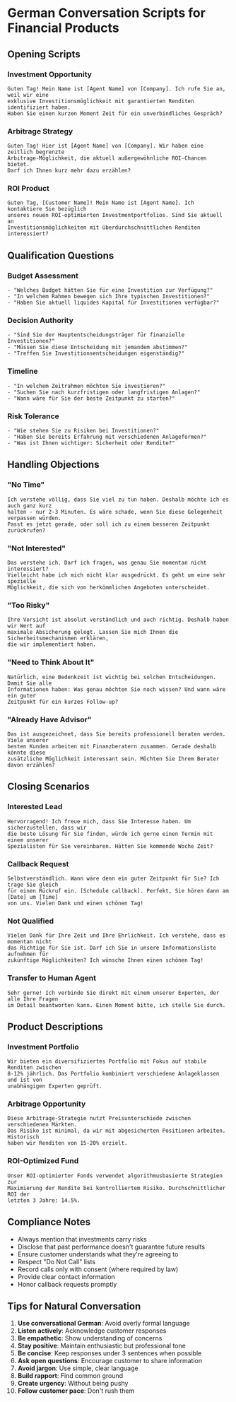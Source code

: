# German Conversation Scripts for Financial Products

## Opening Scripts

### Investment Opportunity
```
Guten Tag! Mein Name ist [Agent Name] von [Company]. Ich rufe Sie an, weil wir eine 
exklusive Investitionsmöglichkeit mit garantierten Renditen identifiziert haben. 
Haben Sie einen kurzen Moment Zeit für ein unverbindliches Gespräch?
```

### Arbitrage Strategy
```
Guten Tag! Hier ist [Agent Name] von [Company]. Wir haben eine zeitlich begrenzte 
Arbitrage-Möglichkeit, die aktuell außergewöhnliche ROI-Chancen bietet. 
Darf ich Ihnen kurz mehr dazu erzählen?
```

### ROI Product
```
Guten Tag, [Customer Name]! Mein Name ist [Agent Name]. Ich kontaktiere Sie bezüglich 
unseres neuen ROI-optimierten Investmentportfolios. Sind Sie aktuell an 
Investitionsmöglichkeiten mit überdurchschnittlichen Renditen interessiert?
```

## Qualification Questions

### Budget Assessment
```
- "Welches Budget hätten Sie für eine Investition zur Verfügung?"
- "In welchem Rahmen bewegen sich Ihre typischen Investitionen?"
- "Haben Sie aktuell liquides Kapital für Investitionen verfügbar?"
```

### Decision Authority
```
- "Sind Sie der Hauptentscheidungsträger für finanzielle Investitionen?"
- "Müssen Sie diese Entscheidung mit jemandem abstimmen?"
- "Treffen Sie Investitionsentscheidungen eigenständig?"
```

### Timeline
```
- "In welchem Zeitrahmen möchten Sie investieren?"
- "Suchen Sie nach kurzfristigen oder langfristigen Anlagen?"
- "Wann wäre für Sie der beste Zeitpunkt zu starten?"
```

### Risk Tolerance
```
- "Wie stehen Sie zu Risiken bei Investitionen?"
- "Haben Sie bereits Erfahrung mit verschiedenen Anlageformen?"
- "Was ist Ihnen wichtiger: Sicherheit oder Rendite?"
```

## Handling Objections

### "No Time"
```
Ich verstehe völlig, dass Sie viel zu tun haben. Deshalb möchte ich es auch ganz kurz 
halten - nur 2-3 Minuten. Es wäre schade, wenn Sie diese Gelegenheit verpassen würden. 
Passt es jetzt gerade, oder soll ich zu einem besseren Zeitpunkt zurückrufen?
```

### "Not Interested"
```
Das verstehe ich. Darf ich fragen, was genau Sie momentan nicht interessiert? 
Vielleicht habe ich mich nicht klar ausgedrückt. Es geht um eine sehr spezielle 
Möglichkeit, die sich von herkömmlichen Angeboten unterscheidet.
```

### "Too Risky"
```
Ihre Vorsicht ist absolut verständlich und auch richtig. Deshalb haben wir Wert auf 
maximale Absicherung gelegt. Lassen Sie mich Ihnen die Sicherheitsmechanismen erklären, 
die wir implementiert haben.
```

### "Need to Think About It"
```
Natürlich, eine Bedenkzeit ist wichtig bei solchen Entscheidungen. Damit Sie alle 
Informationen haben: Was genau möchten Sie noch wissen? Und wann wäre ein guter 
Zeitpunkt für ein kurzes Follow-up?
```

### "Already Have Advisor"
```
Das ist ausgezeichnet, dass Sie bereits professionell beraten werden. Viele unserer 
besten Kunden arbeiten mit Finanzberatern zusammen. Gerade deshalb könnte diese 
zusätzliche Möglichkeit interessant sein. Möchten Sie Ihrem Berater davon erzählen?
```

## Closing Scenarios

### Interested Lead
```
Hervorragend! Ich freue mich, dass Sie Interesse haben. Um sicherzustellen, dass wir 
die beste Lösung für Sie finden, würde ich gerne einen Termin mit einem unserer 
Spezialisten für Sie vereinbaren. Hätten Sie kommende Woche Zeit?
```

### Callback Request
```
Selbstverständlich. Wann wäre denn ein guter Zeitpunkt für Sie? Ich trage Sie gleich 
für einen Rückruf ein. [Schedule callback]. Perfekt, Sie hören dann am [Date] um [Time] 
von uns. Vielen Dank und einen schönen Tag!
```

### Not Qualified
```
Vielen Dank für Ihre Zeit und Ihre Ehrlichkeit. Ich verstehe, dass es momentan nicht 
das Richtige für Sie ist. Darf ich Sie in unsere Informationsliste aufnehmen für 
zukünftige Möglichkeiten? Ich wünsche Ihnen einen schönen Tag!
```

### Transfer to Human Agent
```
Sehr gerne! Ich verbinde Sie direkt mit einem unserer Experten, der alle Ihre Fragen 
im Detail beantworten kann. Einen Moment bitte, ich stelle Sie durch.
```

## Product Descriptions

### Investment Portfolio
```
Wir bieten ein diversifiziertes Portfolio mit Fokus auf stabile Renditen zwischen 
8-12% jährlich. Das Portfolio kombiniert verschiedene Anlageklassen und ist von 
unabhängigen Experten geprüft.
```

### Arbitrage Opportunity
```
Diese Arbitrage-Strategie nutzt Preisunterschiede zwischen verschiedenen Märkten. 
Das Risiko ist minimal, da wir mit abgesicherten Positionen arbeiten. Historisch 
haben wir Renditen von 15-20% erzielt.
```

### ROI-Optimized Fund
```
Unser ROI-optimierter Fonds verwendet algorithmusbasierte Strategien zur 
Maximierung der Rendite bei kontrolliertem Risiko. Durchschnittlicher ROI der 
letzten 3 Jahre: 14.5%.
```

## Compliance Notes

- Always mention that investments carry risks
- Disclose that past performance doesn't guarantee future results
- Ensure customer understands what they're agreeing to
- Respect "Do Not Call" lists
- Record calls only with consent (where required by law)
- Provide clear contact information
- Honor callback requests promptly

## Tips for Natural Conversation

1. **Use conversational German**: Avoid overly formal language
2. **Listen actively**: Acknowledge customer responses
3. **Be empathetic**: Show understanding of concerns
4. **Stay positive**: Maintain enthusiastic but professional tone
5. **Be concise**: Keep responses under 3 sentences when possible
6. **Ask open questions**: Encourage customer to share information
7. **Avoid jargon**: Use simple, clear language
8. **Build rapport**: Find common ground
9. **Create urgency**: Without being pushy
10. **Follow customer pace**: Don't rush them
